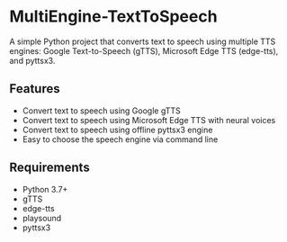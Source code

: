 # MultiEngine-TextToSpeech

A simple Python project that converts text to speech using multiple TTS engines: Google Text-to-Speech (gTTS), Microsoft Edge TTS (edge-tts), and pyttsx3.

## Features

- Convert text to speech using Google gTTS
- Convert text to speech using Microsoft Edge TTS with neural voices
- Convert text to speech using offline pyttsx3 engine
- Easy to choose the speech engine via command line

## Requirements

- Python 3.7+
- gTTS
- edge-tts
- playsound
- pyttsx3
